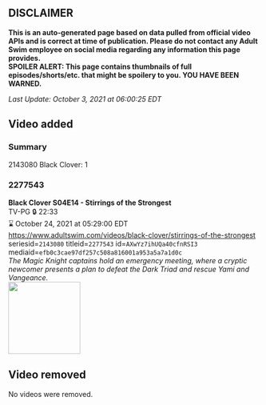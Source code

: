 ## DISCLAIMER
**This is an auto-generated page based on data pulled from official video APIs and is correct at time of publication. Please do not contact any Adult Swim employee on social media regarding any information this page provides.**  
**SPOILER ALERT: This page contains thumbnails of full episodes/shorts/etc. that might be spoilery to you. YOU HAVE BEEN WARNED.**  

_Last Update: October 3, 2021 at 06:00:25 EDT_
## Video added
### Summary
2143080 Black Clover: 1  
### 2277543
**Black Clover S04E14 - Stirrings of the Strongest**  
TV-PG 🔒 22:33  
⌛ October 24, 2021 at 05:29:00 EDT  
https://www.adultswim.com/videos/black-clover/stirrings-of-the-strongest  
seriesid=`2143080` titleid=`2277543` id=`AXwYz7ihUQa40cfnRSI3` mediaid=`efb0c3cae97df257c508a816001a953a5a7a1d0c`  
_The Magic Knight captains hold an emergency meeting, where a cryptic newcomer presents a plan to defeat the Dark Triad and rescue Yami and Vangeance._  
<a href="https://media.cdn.adultswim.com/uploads/20211001/thumbnails/2_211011026234-BlackClover_168_StirringOfTheStrongest.png"><img src="https://media.cdn.adultswim.com/uploads/20211001/thumbnails/2_211011026234-BlackClover_168_StirringOfTheStrongest.png" height="144px" /></a>
## Video removed
No videos were removed.  
